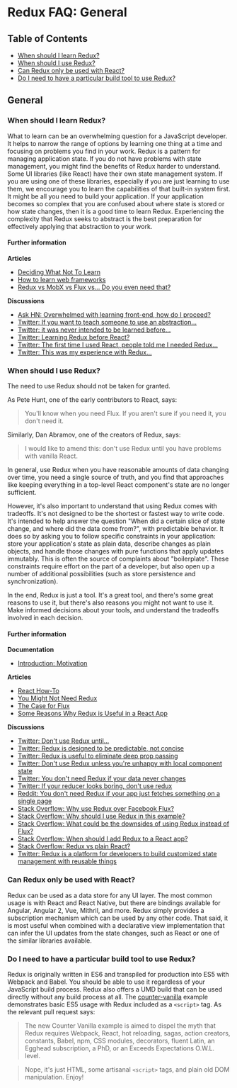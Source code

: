 # Redux FAQ: General

## Table of Contents

- [When should I learn Redux?](#general-when-to-learn)
- [When should I use Redux?](#general-when-to-use)
- [Can Redux only be used with React?](#general-only-react)
- [Do I need to have a particular build tool to use Redux?](#general-build-tools)


## General

<a id="general-when-to-learn"></a>
### When should I learn Redux?

What to learn can be an overwhelming question for a JavaScript developer. It helps to narrow the range of options by learning one thing at a time and focusing on problems you find in your work. Redux is a pattern for managing application state. If you do not have problems with state management, you might find the benefits of Redux harder to understand. Some UI libraries (like React) have their own state management system. If you are using one of these libraries, especially if you are just learning to use them, we encourage you to learn the capabilities of that built-in system first. It might be all you need to build your application. If your application becomes so complex that you are confused about where state is stored or how state changes, then it is a good time to learn Redux. Experiencing the complexity that Redux seeks to abstract is the best preparation for effectively applying that abstraction to your work.

#### Further information

**Articles**

- [Deciding What Not To Learn](http://gedd.ski/post/what-not-to-learn/)
- [How to learn web frameworks](https://ux.shopify.com/how-to-learn-web-frameworks-9d447cb71e68)
- [Redux vs MobX vs Flux vs... Do you even need that?](https://goshakkk.name/redux-vs-mobx-vs-flux-etoomanychoices/)

**Discussions**

- [Ask HN: Overwhelmed with learning front-end, how do I proceed?](https://news.ycombinator.com/item?id=12882816)
- [Twitter: If you want to teach someone to use an abstraction...](https://twitter.com/acemarke/status/901329101088215044)
- [Twitter: it was never intended to be learned before...](https://twitter.com/dan_abramov/status/739961787295117312)
- [Twitter: Learning Redux before React?](https://twitter.com/dan_abramov/status/739962098030137344)
- [Twitter: The first time I used React, people told me I needed Redux...](https://twitter.com/raquelxmoss/status/901576285020856320)
- [Twitter: This was my experience with Redux...](https://twitter.com/garetmckinley/status/901500556568645634)


<a id="general-when-to-use"></a>
### When should I use Redux?

The need to use Redux should not be taken for granted.

As Pete Hunt, one of the early contributors to React, says:

> You'll know when you need Flux. If you aren't sure if you need it, you don't need it.

Similarly, Dan Abramov, one of the creators of Redux, says:

> I would like to amend this: don't use Redux until you have problems with vanilla React.

In general, use Redux when you have reasonable amounts of data changing over time, you need a single source of truth, and you find that approaches like keeping everything in a top-level React component's state are no longer sufficient.

However, it's also important to understand that using Redux comes with tradeoffs.  It's not designed to be the shortest or fastest way to write code.  It's intended to help answer the question "When did a certain slice of state change, and where did the data come from?", with predictable behavior.  It does so by asking you to follow specific constraints in your application: store your application's state as plain data, describe changes as plain objects, and handle those changes with pure functions that apply updates immutably.  This is often the source of complaints about "boilerplate".  These constraints require effort on the part of a developer, but also open up a number of additional possibilities (such as store persistence and synchronization).

In the end, Redux is just a tool.  It's a great tool, and there's some great reasons to use it, but there's also reasons you might not want to use it.   Make informed decisions about your tools, and understand the tradeoffs involved in each decision.

#### Further information

**Documentation**
- [Introduction: Motivation](/docs/introduction/Motivation.md)

**Articles**

- [React How-To](https://github.com/petehunt/react-howto)
- [You Might Not Need Redux](https://medium.com/@dan_abramov/you-might-not-need-redux-be46360cf367)
- [The Case for Flux](https://medium.com/swlh/the-case-for-flux-379b7d1982c6)
- [Some Reasons Why Redux is Useful in a React App](https://www.fullstackreact.com/articles/redux-with-mark-erikson/)

**Discussions**

- [Twitter: Don't use Redux until...](https://twitter.com/dan_abramov/status/699241546248536064)
- [Twitter: Redux is designed to be predictable, not concise](https://twitter.com/dan_abramov/status/733742952657342464)
- [Twitter: Redux is useful to eliminate deep prop passing](https://twitter.com/dan_abramov/status/732912085840089088)
- [Twitter: Don't use Redux unless you're unhappy with local component state](https://twitter.com/dan_abramov/status/725089243836588032)
- [Twitter: You don't need Redux if your data never changes](https://twitter.com/dan_abramov/status/737036433215610880)
- [Twitter: If your reducer looks boring, don't use redux](https://twitter.com/dan_abramov/status/802564042648944642)
- [Reddit: You don't need Redux if your app just fetches something on a single page](https://www.reddit.com/r/reactjs/comments/5exfea/feedback_on_my_first_redux_app/dagglqp/)
- [Stack Overflow: Why use Redux over Facebook Flux?](http://stackoverflow.com/questions/32461229/why-use-redux-over-facebook-flux)
- [Stack Overflow: Why should I use Redux in this example?](http://stackoverflow.com/questions/35675339/why-should-i-use-redux-in-this-example)
- [Stack Overflow: What could be the downsides of using Redux instead of Flux?](http://stackoverflow.com/questions/32021763/what-could-be-the-downsides-of-using-redux-instead-of-flux)
- [Stack Overflow: When should I add Redux to a React app?](http://stackoverflow.com/questions/36631761/when-should-i-add-redux-to-a-react-app)
- [Stack Overflow: Redux vs plain React?](http://stackoverflow.com/questions/39260769/redux-vs-plain-react/39261546#39261546)
- [Twitter: Redux is a platform for developers to build customized state management with reusable things](https://twitter.com/acemarke/status/793862722253447168)


<a id="general-only-react"></a>
### Can Redux only be used with React?

Redux can be used as a data store for any UI layer. The most common usage is with React and React Native, but there are bindings available for Angular, Angular 2, Vue, Mithril, and more. Redux simply provides a subscription mechanism which can be used by any other code. That said, it is most useful when combined with a declarative view implementation that can infer the UI updates from the state changes, such as React or one of the similar libraries available.


<a id="general-build-tools"></a>
### Do I need to have a particular build tool to use Redux?

Redux is originally written in ES6 and transpiled for production into ES5 with Webpack and Babel. You should be able to use it regardless of your JavaScript build process. Redux also offers a UMD build that can be used directly without any build process at all. The [counter-vanilla](https://github.com/reactjs/redux/tree/master/examples/counter-vanilla) example demonstrates basic ES5 usage with Redux included as a `<script>` tag. As the relevant pull request says:

> The new Counter Vanilla example is aimed to dispel the myth that Redux requires Webpack, React, hot reloading, sagas, action creators, constants, Babel, npm, CSS modules, decorators, fluent Latin, an Egghead subscription, a PhD, or an Exceeds Expectations O.W.L. level.

>Nope, it's just HTML, some artisanal `<script>` tags, and plain old DOM manipulation. Enjoy!
